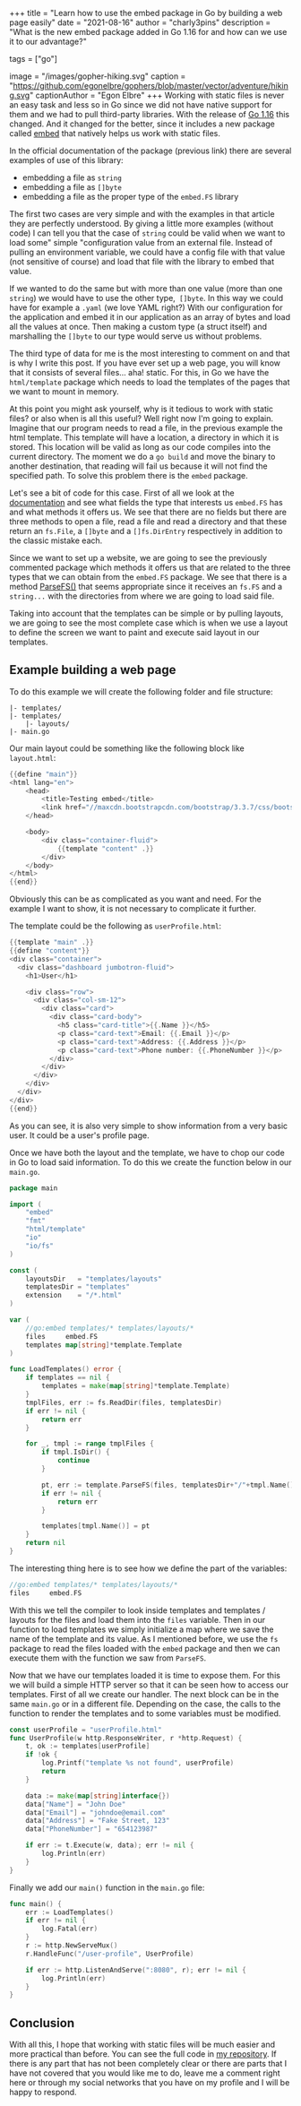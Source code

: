+++
title = "Learn how to use the embed package in Go by building a web page easily"
date = "2021-08-16"
author = "charly3pins"
description = "What is the new embed package added in Go 1.16 for and how can we use it to our advantage?"

tags = ["go"]

image = "/images/gopher-hiking.svg"
caption = "https://github.com/egonelbre/gophers/blob/master/vector/adventure/hiking.svg"
captionAuthor = "Egon Elbre"
+++
Working with static files is never an easy task and less so in Go since we did not have native support for them and we had to pull third-party libraries. With the release of [Go 1.16](https://blog.golang.org/go1.16) this changed. And it changed for the better, since it includes a new package called [embed](https://pkg.go.dev/embed) that natively helps us work with static files.

In the official documentation of the package (previous link) there are several examples of use of this library:
- embedding a file as `string`
- embedding a file as `[]byte`
- embedding a file as the proper type of the `embed.FS` library

The first two cases are very simple and with the examples in that article they are perfectly understood. By giving a little more examples (without code) I can tell you that the case of `string` could be valid when we want to load some" simple "configuration value from an external file. Instead of pulling an environment variable, we could have a config file with that value (not sensitive of course) and load that file with the library to embed that value.

If we wanted to do the same but with more than one value (more than one `string`) we would have to use the other type,` []byte`. In this way we could have for example a `.yaml` (we love YAML right?) With our configuration for the application and embed it in our application as an array of bytes and load all the values ​​at once. Then making a custom type (a struct itself) and marshalling the `[]byte` to our type would serve us without problems.

The third type of data for me is the most interesting to comment on and that is why I write this post. If you have ever set up a web page, you will know that it consists of several files... aha! static. For this, in Go we have the `html/template` package which needs to load the templates of the pages that we want to mount in memory.

At this point you might ask yourself, why is it tedious to work with static files? or also when is all this useful? Well right now I'm going to explain. Imagine that our program needs to read a file, in the previous example the html template. This template will have a location, a directory in which it is stored. This location will be valid as long as our code compiles into the current directory. The moment we do a `go build` and move the binary to another destination, that reading will fail us because it will not find the specified path. To solve this problem there is the `embed` package.

Let's see a bit of code for this case. First of all we look at the [documentation](https://pkg.go.dev/embed#FS) and see what fields the type that interests us `embed.FS` has and what methods it offers us. We see that there are no fields but there are three methods to open a file, read a file and read a directory and that these return an `fs.File`, a `[]byte` and a `[]fs.DirEntry` respectively in addition to the classic mistake each.

Since we want to set up a website, we are going to see the previously commented package which methods it offers us that are related to the three types that we can obtain from the `embed.FS` package. We see that there is a method [ParseFS()](https://pkg.go.dev/html/template#ParseFS) that seems appropriate since it receives an `fs.FS` and a `string...` with the directories from where we are going to load said file.

Taking into account that the templates can be simple or by pulling layouts, we are going to see the most complete case which is when we use a layout to define the screen we want to paint and execute said layout in our templates.

## Example building a web page

To do this example we will create the following folder and file structure:
```vim
|- templates/
|- templates/
	|- layouts/
|- main.go
```

Our main layout could be something like the following block like `layout.html`:
```go
{{define "main"}}
<html lang="en">
	<head>
		<title>Testing embed</title>
        <link href="//maxcdn.bootstrapcdn.com/bootstrap/3.3.7/css/bootstrap.min.css" rel="stylesheet">
	</head>

	<body>
		<div class="container-fluid">
			{{template "content" .}}
		</div>
	</body>
</html>
{{end}}
```
Obviously this can be as complicated as you want and need. For the example I want to show, it is not necessary to complicate it further.

The template could be the following as `userProfile.html`:
```go
{{template "main" .}}
{{define "content"}}
<div class="container">
  <div class="dashboard jumbotron-fluid">
    <h1>User</h1>

    <div class="row">
      <div class="col-sm-12">
        <div class="card">
          <div class="card-body">
            <h5 class="card-title">{{.Name }}</h5>
            <p class="card-text">Email: {{.Email }}</p>
            <p class="card-text">Address: {{.Address }}</p>
            <p class="card-text">Phone number: {{.PhoneNumber }}</p>
          </div>
        </div>
      </div>
    </div>
  </div>
</div>
{{end}}
```
As you can see, it is also very simple to show information from a very basic user. It could be a user's profile page.

Once we have both the layout and the template, we have to chop our code in Go to load said information. To do this we create the function below in our `main.go`.
```go
package main

import (
	"embed"
	"fmt"
	"html/template"
	"io"
	"io/fs"
)

const (
	layoutsDir   = "templates/layouts"
	templatesDir = "templates"
	extension    = "/*.html"
)

var (
	//go:embed templates/* templates/layouts/*
	files     embed.FS
	templates map[string]*template.Template
)

func LoadTemplates() error {
	if templates == nil {
		templates = make(map[string]*template.Template)
	}
	tmplFiles, err := fs.ReadDir(files, templatesDir)
	if err != nil {
		return err
	}

	for _, tmpl := range tmplFiles {
		if tmpl.IsDir() {
			continue
		}

		pt, err := template.ParseFS(files, templatesDir+"/"+tmpl.Name(), layoutsDir+extension)
		if err != nil {
			return err
		}

		templates[tmpl.Name()] = pt
	}
	return nil
}
```
The interesting thing here is to see how we define the part of the variables:
```go
//go:embed templates/* templates/layouts/*
files     embed.FS
```
With this we tell the compiler to look inside templates and templates / layouts for the files and load them into the `files` variable. Then in our function to load templates we simply initialize a map where we save the name of the template and its value. As I mentioned before, we use the `fs` package to read the files loaded with the `embed` package and then we can execute them with the function we saw from `ParseFS`.

Now that we have our templates loaded it is time to expose them. For this we will build a simple HTTP server so that it can be seen how to access our templates. First of all we create our handler. The next block can be in the same `main.go` or in a different file. Depending on the case, the calls to the function to render the templates and to some variables must be modified.
```go
const userProfile = "userProfile.html"
func UserProfile(w http.ResponseWriter, r *http.Request) {
	t, ok := templates[userProfile]
	if !ok {
		log.Printf("template %s not found", userProfile)
		return
	}

	data := make(map[string]interface{})
	data["Name"] = "John Doe"
	data["Email"] = "johndoe@email.com"
	data["Address"] = "Fake Street, 123"
	data["PhoneNumber"] = "654123987"

	if err := t.Execute(w, data); err != nil {
		log.Println(err)
	}
}
```

Finally we add our `main()` function in the `main.go` file:
```go
func main() {
	err := LoadTemplates()
	if err != nil {
		log.Fatal(err)
	}
	r := http.NewServeMux()
	r.HandleFunc("/user-profile", UserProfile)

	if err := http.ListenAndServe(":8080", r); err != nil {
		log.Println(err)
	}
}
```


## Conclusion

With all this, I hope that working with static files will be much easier and more practical than before. You can see the full code in [my repository](https://github.com/charly3pins/go-embed-example).
If there is any part that has not been completely clear or there are parts that I have not covered that you would like me to do, leave me a comment right here or through my social networks that you have on my profile and I will be happy to respond.
